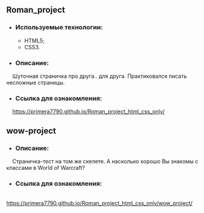 ## Roman_project
  - ### Используемые технологии:
    - HTML5;
    - CSS3.
  - ### Описание:<br>

  &nbsp; &nbsp; Шуточная страничка про друга.. для друга. Практиковался писать несложные страницы.

  - ### Ссылка для ознакомления:<br>

  &nbsp; &nbsp; https://primera7790.github.io/Roman_project_html_css_only/
  
## wow-project
  - ### Описание:<br>

  &nbsp; &nbsp; Страничка-тест на том же скелете. А насколько хорошо Вы знакомы с классами в World of Warcraft?

  - ### Ссылка для ознакомления:<br>

  &nbsp; &nbsp; https://primera7790.github.io/Roman_project_html_css_only/wow_project/
